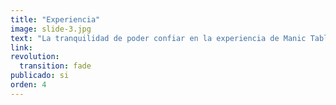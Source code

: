 ```yaml
---
title: "Experiencia"
image: slide-3.jpg
text: "La tranquilidad de poder confiar en la experiencia de Manic Tablet"
link:
revolution:
  transition: fade
publicado: si
orden: 4
---
```

